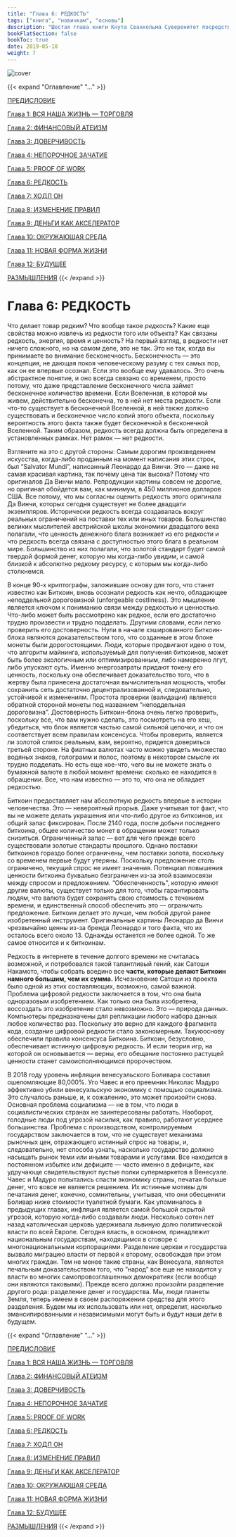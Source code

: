 ```yaml
---
title: "Глава 6: РЕДКОСТЬ"
tags: ["книга", "новичкам", "основы"]
description: "Шестая глава книги Кнута Сванхольма Суверенитет посредством математики."
bookFlatSection: false
bookToc: true
date: 2019-05-18
weight: 7
---
```


![cover](../../covers/stm.png)

{{< expand "Оглавление" "..." >}}

[ПРЕДИСЛОВИЕ](../intro)

[Глава 1: ВСЯ НАША ЖИЗНЬ — ТОРГОВЛЯ](../chapter-1)

[Глава 2: ФИНАНСОВЫЙ АТЕИЗМ](../chapter-2)

[Глава 3: ДОВЕРЧИВОСТЬ](../chapter-3)

[Глава 4: НЕПОРОЧНОЕ ЗАЧАТИЕ](../chapter-4)

[Глава 5: PROOF OF WORK](../chapter-5)

[Глава 6: РЕДКОСТЬ](../chapter-6)

[Глава 7: ХОДЛ ОН](../chapter-7)

[Глава 8: ИЗМЕНЕНИЕ ПРАВИЛ](../chapter-8)

[Глава 9: ДЕНЬГИ КАК АКСЕЛЕРАТОР](../chapter-9)

[Глава 10: ОКРУЖАЮЩАЯ СРЕДА](../chapter-10)

[Глава 11: НОВАЯ ФОРМА ЖИЗНИ](../chapter-11)

[Глава 12: БУДУЩЕЕ](../chapter-12)

[РАЗМЫШЛЕНИЯ](../thoughts)
{{< /expand >}}

# Глава 6: РЕДКОСТЬ

Что делает товар редким? Что вообще такое *редкость*? Какие еще свойства можно извлечь из редкости того или объекта? Как связаны редкость, энергия, время и ценность? На первый взгляд, в редкости нет ничего сложного, но на самом деле, это не так. Это не так, когда вы принимаете во внимание бесконечность. Бесконечность — это концепция, не дающая покоя человеческому разуму с тех самых пор, как он ее впервые осознал. Если это вообще ему удавалось. Это очень абстрактное понятие, и оно всегда связано со временем, просто потому, что даже представление бесконечного числа займет бесконечное количество времени. Если Вселенная, в которой мы живем, действительно бесконечна, то в ней нет места редкости. Если что-то существует в бесконечной Вселенной, в ней также должно существовать и бесконечное число копий этого объекта, поскольку вероятность этого факта также будет бесконечной в бесконечной Вселенной. Таким образом, редкость всегда должна быть определена в установленных рамках. Нет рамок — нет редкости.

Взгляните на это с другой стороны: Самым дорогим произведением искусства, когда-либо проданным на момент написания этих строк, был “Salvator Mundi”, написанный Леонардо да Винчи. Это — даже не самая красивая картина, так почему цена так высока? Потому что оригиналов Да Винчи мало. Репродукции картины совсем не дорогие, но оригинал обойдется вам, как минимум, в 450 миллионов долларов США. Все потому, что мы согласны оценить редкость этого оригинала Да Винчи, которых сегодня существует не более двадцати экземпляров. Исторически редкость всегда создавалась вокруг реальных ограничений на поставки тех или иных товаров. Большинство великих мыслителей австрийской школы экономики двадцатого века полагали, что ценность денежного блага возникает из его редкости и что редкость всегда связана с доступностью этого блага в реальном мире. Большинство из них полагали, что золотой стандарт будет самой твердой формой денег, которую мы когда-либо увидим, и самой близкой к абсолютно редкому ресурсу, с которым мы когда-либо столкнемся.

В конце 90-х криптографы, заложившие основу для того, что станет известно как Биткоин, вновь осознали редкость как нечто, обладающее неподдельной дороговизной (unforgeable costliness). Это мышление является ключом к пониманию связи между редкостью и ценностью. Что-либо может быть рассмотрено как редкое, если его достаточно трудно произвести и трудно подделать. Другими словами, если легко проверить его достоверность. Нули в начале хэшированного Биткоин-блока являются доказательством того, что созданные в этом блоке монеты были дорогостоящими. Люди, которые продвигают идею о том, что алгоритм майнинга, используемый для получения биткоинов, может быть более экологичным или оптимизированным, либо намеренно лгут, либо упускают суть. Именно энергозатраты придают токену его ценность, поскольку она обеспечивает доказательство того, что в жертву была принесена достаточная вычислительная мощность, чтобы сохранить сеть достаточно децентрализованной и, следовательно, устойчивой к изменениям. Простота проверки (валидации) является обратной стороной монеты под названием “неподдельная дороговизна”. Достоверность Биткоин-блока очень легко проверить, поскольку все, что вам нужно сделать, это посмотреть на его хеш, убедиться, что блок является частью самой сильной цепочки, и что он соответствует всем правилам консенсуса. Чтобы проверить, является ли золотой слиток реальным, вам, вероятно, придется довериться третьей стороне. На фиатных валютах часто можно увидеть множество водяных знаков, голограмм и полос, поэтому в некотором смысле их трудно подделать. Но есть еще кое-что, чего вы не можете знать о бумажной валюте в любой момент времени: сколько ее находится в обращении. Все, что нам известно — это то, что она не обладает редкостью.

Биткоин предоставляет нам абсолютную редкость впервые в истории человечества. Это — невероятный прорыв. Даже учитывая тот факт, что вы не можете делать украшения или что-либо другое из биткоинов, их общий запас фиксирован. После 2140 года, после добычи последнего биткоина, общее количество монет в обращении может только снизиться. Ограниченный запас — вот для чего прежде всего существовали золотые стандарты прошлого. Однако поставки биткоинов гораздо более ограничены, чем поставки золота, поскольку со временем первые будут утеряны. Поскольку предложение столь ограничено, текущий спрос не имеет значения. Потенциал повышения ценности биткоина буквально безграничен из-за этой взаимосвязи между спросом и предложением. “Обеспеченность”, которую имеют другие валюты, существует только для того, чтобы гарантировать людям, что валюта будет сохранять свою стоимость с течением времени, и единственный способ обеспечить это — ограничить предложение. Биткоин делает это лучше, чем любой другой ранее изобретенный инструмент. Оригинальные картины Леонардо да Винчи чрезвычайно ценны из-за бренда Леонардо и того факта, что их осталось всего около 13. Однажды останется не более одной. То же самое относится и к биткоинам.

Редкость в интернете в течение долгого времени не считалась возможной, и потребовался такой талантливый гений, как Сатоши Накамото, чтобы собрать воедино все **части, которые делают Биткоин намного большим, чем их сумма.** Исчезновение Сатоши из проекта было одной из этих составляющих, возможно, самой важной. Проблема цифровой редкости заключается в том, что она была одноразовым изобретением. Как только она была изобретена, воссоздать это изобретение стало невозможно. Это — природа данных. Компьютеры предназначены для репликации любого набора данных любое количество раз. Поскольку это верно для каждого фрагмента кода, создание цифровой редкости стало закономерным. Такую ​​основу обеспечили правила консенсуса Биткоина. Биткоин, безусловно, обеспечивает истинную цифровую редкость. И если теория игр, на которой он основывается — верны, его обещание постоянно растущей ценности станет самоисполняющимся пророчеством.

В 2018 году уровень инфляции венесуэльского Боливара составил ошеломляющие 80,000%. Уго Чавес и его преемник Николас Мадуро эффективно убили венесуэльскую экономику с помощью социализма. Это случалось раньше, и, к сожалению, это может произойти снова. Основная проблема социализма — не в том, что люди в социалистических странах не заинтересованы работать. Наоборот, голодные люди под угрозой насилия, как правило, работают усерднее большинства. Проблема с производством, контролируемым государством заключается в том, что не существует механизма рыночных цен, отражающего истинный спрос на товары, и, следовательно, нет способа узнать, насколько государство должно насыщать рынок теми или иными товарами и услугами. Все находится в постоянном избытке или дефиците — часто именно в дефиците, как удручающе свидетельствуют пустые полки супермаркетов в Венесуэле. Чавес и Мадуро попытались спасти экономику страны, печатая больше денег, что вовсе не является решением. Их истинные мотивы для печатания денег, конечно, сомнительны, учитывая, что они обесценили Боливар ниже стоимости туалетной бумаги. Как упоминалось в предыдущих главах, инфляция является самой большой скрытой угрозой, которую когда-либо создавали люди. Несколько сотен лет назад католическая церковь удерживала львиную долю политической власти по всей Европе. Сегодня власть, в основном, принадлежит национальным государствам, находящимся в сговоре с многонациональными корпорациями. Разделение церкви и государства вызвало миграцию власти от первой к второму, освобождая при этом многих граждан. Тем не менее такие страны, как Венесуэла, являются печальным доказательством того, что “народ” все еще не находится у власти во многих самопровозглашенных демократиях (если вообще они являются таковыми). Прежде всего должно произойти разделение другого рода: разделение денег и государства. Мы, люди планеты Земля, теперь имеем в своем распоряжении средства для этого разделения. Будем мы их использовать или нет, определит, насколько эмансипированными и независимыми могут быть и будут наши дети в будущем.

{{< expand "Оглавление" "..." >}}

[ПРЕДИСЛОВИЕ](../intro)

[Глава 1: ВСЯ НАША ЖИЗНЬ — ТОРГОВЛЯ](../chapter-1)

[Глава 2: ФИНАНСОВЫЙ АТЕИЗМ](../chapter-2)

[Глава 3: ДОВЕРЧИВОСТЬ](../chapter-3)

[Глава 4: НЕПОРОЧНОЕ ЗАЧАТИЕ](../chapter-4)

[Глава 5: PROOF OF WORK](../chapter-5)

[Глава 6: РЕДКОСТЬ](../chapter-6)

[Глава 7: ХОДЛ ОН](../chapter-7)

[Глава 8: ИЗМЕНЕНИЕ ПРАВИЛ](../chapter-8)

[Глава 9: ДЕНЬГИ КАК АКСЕЛЕРАТОР](../chapter-9)

[Глава 10: ОКРУЖАЮЩАЯ СРЕДА](../chapter-10)

[Глава 11: НОВАЯ ФОРМА ЖИЗНИ](../chapter-11)

[Глава 12: БУДУЩЕЕ](../chapter-12)

[РАЗМЫШЛЕНИЯ](../thoughts)
{{< /expand >}}


